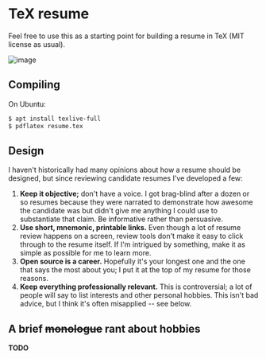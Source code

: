 # TeX resume
Feel free to use this as a starting point for building a resume in TeX (MIT
license as usual).

![image](http://storage2.static.itmages.com/i/17/0607/h_1496843745_3826073_1e1e2f23de.png)

## Compiling
On Ubuntu:

```sh
$ apt install texlive-full
$ pdflatex resume.tex
```

## Design
I haven't historically had many opinions about how a resume should be designed,
but since reviewing candidate resumes I've developed a few:

1. **Keep it objective;** don't have a voice. I got brag-blind after a dozen or
   so resumes because they were narrated to demonstrate how awesome the
   candidate was but didn't give me anything I could use to substantiate that
   claim. Be informative rather than persuasive.
2. **Use short, mnemonic, printable links.** Even though a lot of resume review
   happens on a screen, review tools don't make it easy to click through to the
   resume itself. If I'm intrigued by something, make it as simple as possible
   for me to learn more.
3. **Open source is a career.** Hopefully it's your longest one and the one
   that says the most about you; I put it at the top of my resume for those
   reasons.
4. **Keep everything professionally relevant.** This is controversial; a lot of
   people will say to list interests and other personal hobbies. This isn't bad
   advice, but I think it's often misapplied -- see below.

## A brief ~~monologue~~ rant about hobbies
**TODO**
